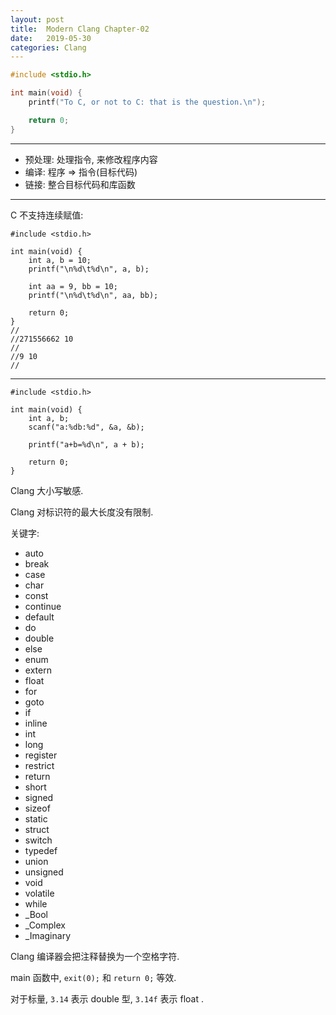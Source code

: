 ```yaml
---
layout: post
title:  Modern Clang Chapter-02
date:   2019-05-30
categories: Clang
---
```


```c
#include <stdio.h>

int main(void) {
    printf("To C, or not to C: that is the question.\n");

    return 0;
}
```

---

* 预处理: 处理指令, 来修改程序内容
* 编译: 程序 => 指令(目标代码)
* 链接: 整合目标代码和库函数


---

C 不支持连续赋值:

```
#include <stdio.h>

int main(void) {
    int a, b = 10;
    printf("\n%d\t%d\n", a, b);

    int aa = 9, bb = 10;
    printf("\n%d\t%d\n", aa, bb);

    return 0;
}
//
//271556662	10
//
//9	10
//
```

---

```
#include <stdio.h>

int main(void) {
    int a, b;
    scanf("a:%db:%d", &a, &b);

    printf("a+b=%d\n", a + b);

    return 0;
}
```

Clang 大小写敏感.

Clang 对标识符的最大长度没有限制.

关键字:

* auto
* break
* case
* char
* const
* continue
* default
* do
* double
* else
* enum
* extern
* float
* for
* goto
* if
* inline
* int
* long
* register
* restrict
* return
* short
* signed
* sizeof
* static
* struct
* switch
* typedef
* union
* unsigned
* void
* volatile
* while
* _Bool
* _Complex
* _Imaginary

Clang 编译器会把注释替换为一个空格字符.

main 函数中, `exit(0);` 和 `return 0;` 等效.

对于标量, `3.14` 表示 double 型, `3.14f` 表示 float .

